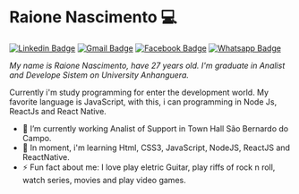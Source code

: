 # Raione Nascimento 💻

[![Linkedin Badge](https://img.shields.io/badge/-Raione%20Nascimento-0e76a8?style=flat-square&logo=Linkedin&logoColor=white&link=https://www.linkedin.com/in/raionenascimento/)](https://www.linkedin.com/in/raionenascimento/) 
[![Gmail Badge](https://img.shields.io/badge/-raionebonfim@gmail.com-FF0000?style=flat-square&logo=Gmail&logoColor=white&link=mailto:raionebonfim@gmail.com)](mailto:raionebonfim@gmail.com)
[![Facebook Badge](https://img.shields.io/badge/-Raione%20Bonfim-3b5998?style=flat-square&logo=Facebook&logoColor=white&link=https://www.facebook.com/raionebonfim/)](https://www.facebook.com/raionebonfim) 
[![Whatsapp Badge](https://img.shields.io/badge/-WhatsApp-25d366?style=flat-square&logo=WhatsApp&logoColor=white&link=https://api.whatsapp.com/send?phone=5511959533388)](https://api.whatsapp.com/send?phone=5511959533388&text=Ol%C3%A1%20Raione%2C%20visitei%20o%20seu%20Github%20e%20gostei.%20Podemos%20conversar%3F) 


*My name is Raione Nascimento, have 27 years old. I'm graduate in Analist and Develope Sistem on University Anhanguera.*

Currently i'm study programming for enter the development world. My favorite language is JavaScript, with this, i can programming in Node Js, ReactJs and React Native.


- 🔭 I’m currently working Analist of Support in Town Hall São Bernardo do Campo.
- 🌱 In moment, i'm learning Html, CSS3, JavaScript, NodeJS, ReactJS and ReactNative.
- ⚡ Fun fact about me: I love play eletric Guitar, play riffs of rock n roll, watch series, movies and play video games.

